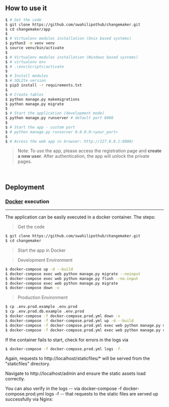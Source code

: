 ## How to use it

```bash
$ # Get the code
$ git clone https://github.com/swahilipothub/changemaker.git
$ cd changemaker/app
$
$ # Virtualenv modules installation (Unix based systems)
$ python3 -m venv venv
$ source venv/bin/activate
$
$ # Virtualenv modules installation (Windows based systems)
$ # virtualenv env
$ # .\env\Scripts\activate
$
$ # Install modules
$ # SQLIte version
$ pip3 install -r requirements.txt
$
$ # Create tables
$ python manage.py makemigrations
$ python manage.py migrate
$
$ # Start the application (development mode)
$ python manage.py runserver # default port 8000
$
$ # Start the app - custom port 
$ # python manage.py runserver 0.0.0.0:<your_port>
$
$ # Access the web app in browser: http://127.0.0.1:8000/
```

> Note: To use the app, please access the registration page and **create a new user**. After authentication, the app will unlock the private pages.

<br />

## Deployment

### [Docker](https://www.docker.com/) execution
---

The application can be easily executed in a docker container. The steps:

> Get the code

```bash
$ git clone https://github.com/swahilipothub/changemaker.git
$ cd changemaker
```

> Start the app in Docker

> Development Environment

```bash
$ docker-compose up -d --build
$ docker-compose exec web python manage.py migrate --noinput
$ docker-compose exec web python manage.py flush --no-input
$ docker-compose exec web python manage.py migrate
$ docker-compose down -v
```


> Production Environment

```bash
$ cp .env.prod.example .env.prod
$ cp .env.prod.db.example .env.prod
$ docker-compose -f docker-compose.prod.yml down -v
$ docker-compose -f docker-compose.prod.yml up -d --build
$ docker-compose -f docker-compose.prod.yml exec web python manage.py migrate --noinput
$ docker-compose -f docker-compose.prod.yml exec web python manage.py createsuperuser
```

If the container fails to start, check for errors in the logs via 
```bash
$ docker-compose -f docker-compose.prod.yml logs -f.
```

Again, requests to http://localhost/staticfiles/* will be served from the "staticfiles" directory.

Navigate to http://localhost/admin and ensure the static assets load correctly.

You can also verify in the logs -- via docker-compose -f docker-compose.prod.yml logs -f -- that requests to the static files are served up successfully via Nginx: